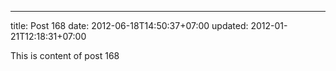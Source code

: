 ---
title: Post 168
date: 2012-06-18T14:50:37+07:00
updated: 2012-01-21T12:18:31+07:00

This is content of post 168